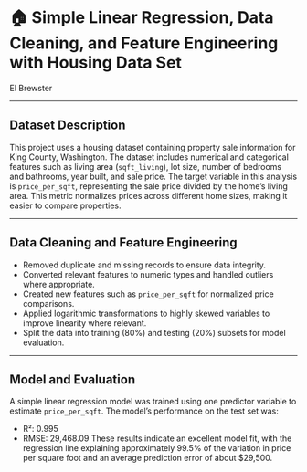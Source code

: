 # 🏠 Simple Linear Regression, Data Cleaning, and Feature Engineering with Housing Data Set

El Brewster

---

## Dataset Description

This project uses a housing dataset containing property sale information for King County, Washington. The dataset includes numerical and categorical features such as living area (`sqft_living`), lot size, number of bedrooms and bathrooms, year built, and sale price.
The target variable in this analysis is `price_per_sqft`, representing the sale price divided by the home’s living area. This metric normalizes prices across different home sizes, making it easier to compare properties.

---

## Data Cleaning and Feature Engineering

- Removed duplicate and missing records to ensure data integrity.
- Converted relevant features to numeric types and handled outliers where appropriate.
- Created new features such as `price_per_sqft` for normalized price comparisons.
- Applied logarithmic transformations to highly skewed variables to improve linearity where relevant.
- Split the data into training (80%) and testing (20%) subsets for model evaluation.

---

## Model and Evaluation

A simple linear regression model was trained using one predictor variable to estimate `price_per_sqft`.
The model’s performance on the test set was:
- R²: 0.995
- RMSE: 29,468.09
These results indicate an excellent model fit, with the regression line explaining approximately 99.5% of the variation in price per square foot and an average prediction error of about $29,500.


